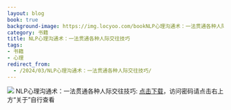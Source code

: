 ```yaml
---
layout: blog
book: true
background-image: https://img.locyoo.com/bookNLP心理沟通术：一法贯通各种人际交往技巧.jpg
category: 书籍
title: NLP心理沟通术：一法贯通各种人际交往技巧
tags:
- 书籍
- 心理
redirect_from:
  - /2024/03/NLP心理沟通术：一法贯通各种人际交往技巧/
---
```

![](https://img.locyoo.com/bookNLP心理沟通术：一法贯通各种人际交往技巧.jpg)
NLP心理沟通术：一法贯通各种人际交往技巧: <a name = "ref1" href="https://url18.ctfile.com/f/50983618-1380724177-4975d3?p=3619">点击下载</a>，访问密码请点击右上方“关于”自行查看